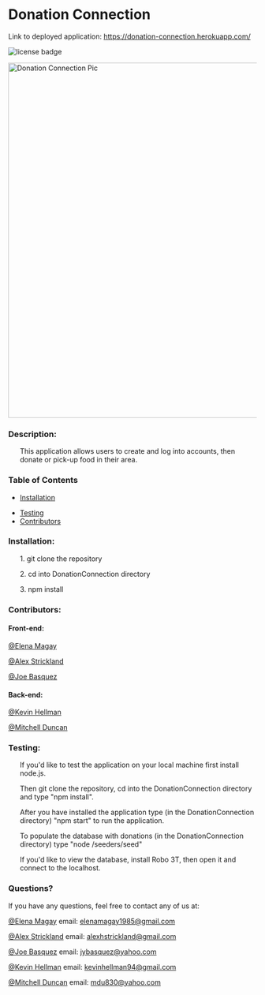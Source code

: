 # Donation Connection

Link to deployed application: https://donation-connection.herokuapp.com/

![license badge](https://img.shields.io/github/license/kmh8827/DonationConnection?color=green)

<img width="720" alt="Donation Connection Pic" src="https://user-images.githubusercontent.com/71075507/118566475-f2407580-b741-11eb-8a6d-9b3db6c24fdf.png">

### Description: 

<ul>
    This application allows users to create and log into accounts, then donate or pick-up food in their area.
</ul>

### Table of Contents
* [Installation](#installation)
<!-- * [Usage](#usage) -->
* [Testing](#testing)
* [Contributors](#contributors)
<!-- * [License](#License) -->
    
### Installation:
<ul>
    1. git clone the repository  
</ul>
<ul>
    2. cd into DonationConnection directory
</ul>
<ul>
    3. npm install
</ul>

<!-- ### Usage: -->


<!-- ### License
<ul>
    This application is covered under the The Unlicense
</ul> -->

### Contributors:
#### Front-end:

[@Elena Magay](https://github.com/elenamagay)

[@Alex Strickland](https://github.com/alexhstrickland)

[@Joe Basquez](https://github.com/jbasquez)

#### Back-end:

[@Kevin Hellman](https://github.com/kmh8827)

[@Mitchell Duncan](https://github.com/mdu830)

### Testing:
<ul>
    If you'd like to test the application on your local machine first install node.js.
</ul>
<ul>
    Then git clone the repository, cd into the DonationConnection directory and type "npm install".
</ul>
<ul>
    After you have installed the application type (in the DonationConnection directory) "npm start" to run the application. 
</ul>
<ul>
    To populate the database with donations (in the DonationConnection directory) type "node /seeders/seed"
</ul>
<ul>
    If you'd like to view the database, install <a src="https://robomongo.org/download">Robo 3T</a>, then open it and connect to the localhost.
</ul>

### Questions?

If you have any questions, feel free to contact any of us at:

[@Elena Magay](https://github.com/elenamagay) email: elenamagay1985@gmail.com

[@Alex Strickland](https://github.com/alexhstrickland) email: alexhstrickland@gmail.com

[@Joe Basquez](https://github.com/jbasquez) email: jybasquez@yahoo.com

[@Kevin Hellman](https://github.com/kmh8827) email: kevinhellman94@gmail.com

[@Mitchell Duncan](https://github.com/mdu830) email: mdu830@yahoo.com

